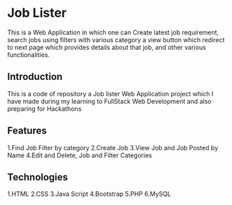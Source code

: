 # Job Lister

This is a Web Application in which one can Create latest job requirement, search jobs using filters with various category a view button which redirect to next page which provides details about that job, and other various functionalities.

## Introduction

This is a code of repository a Job lister Web Application project which I have made during my learning to FullStack Web Development and also preparing for Hackathons

## Features

1.Find Job Filter by category
2.Create Job
3.View Job and Job Posted by Name
4.Edit and Delete, Job and Filter Categories

## Technologies

1.HTML
2.CSS
3.Java Script
4.Bootstrap
5.PHP
6.MySQL
